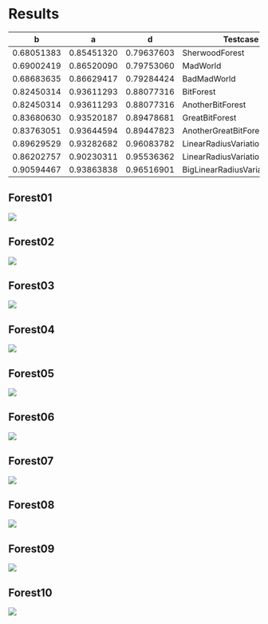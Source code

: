 # Results

| b          | a          | d          | Testcase                       |
|------------|------------|------------|--------------------------------|
| 0.68051383 | 0.85451320 | 0.79637603 | SherwoodForest                 |
| 0.69002419 | 0.86520090 | 0.79753060 | MadWorld                       |
| 0.68683635 | 0.86629417 | 0.79284424 | BadMadWorld                    |
| 0.82450314 | 0.93611293 | 0.88077316 | BitForest                      |
| 0.82450314 | 0.93611293 | 0.88077316 | AnotherBitForest               |
| 0.83680630 | 0.93520187 | 0.89478681 | GreatBitForest                 |
| 0.83763051 | 0.93644594 | 0.89447823 | AnotherGreatBitForest          |
| 0.89629529 | 0.93282682 | 0.96083782 | LinearRadiusVariationForest    |
| 0.86202757 | 0.90230311 | 0.95536362 | LinearRadiusVariationForest_2  |
| 0.90594467 | 0.93863838 | 0.96516901 | BigLinearRadiusVariationForest |

## Forest01
![](./plots/forest01.svg)

## Forest02
![](./plots/forest02.svg)

## Forest03
![](./plots/forest03.svg)

## Forest04
![](./plots/forest04.svg)

## Forest05
![](./plots/forest05.svg)

## Forest06
![](./plots/forest06.svg)

## Forest07
![](./plots/forest07.svg)

## Forest08
![](./plots/forest08.svg)

## Forest09
![](./plots/forest09.svg)

## Forest10
![](./plots/forest10.svg)
